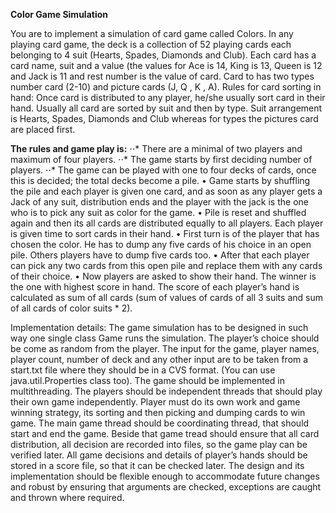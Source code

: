 **Color Game Simulation**

You are to implement a simulation of card game called Colors. In any playing card game, the deck is a
collection of 52 playing cards each belonging to 4 suit (Hearts, Spades, Diamonds and Club). Each card
has a card name, suit and a value (the values for Ace is 14, King is 13, Queen is 12 and Jack is 11 and rest
number is the value of card. Card to has two types number card (2-10) and picture cards (J, Q , K , A).
Rules for card sorting in hand: Once card is distributed to any player, he/she usually sort card in their
hand. Usually all card are sorted by suit and then by type. Suit arrangement is Hearts, Spades, Diamonds
and Club whereas for types the pictures card are placed first.

**The rules and game play is:**
    ⋅⋅* There are a minimal of two players and maximum of four players.
    ⋅⋅* The game starts by first deciding number of players.
    ⋅⋅* The game can be played with one to four decks of cards, once this is decided; the total decks become a pile.
    • Game starts by shuffling the pile and each player is given one card, and as soon as any player gets
    a Jack of any suit, distribution ends and the player with the jack is the one who is to pick any suit
    as color for the game.
    • Pile is reset and shuffled again and then its all cards are distributed equally to all players. Each
    player is given time to sort cards in their hand.
    • First turn is of the player that has chosen the color. He has to dump any five cards of his choice in
    an open pile. Others players have to dump five cards too.
    • After that each player can pick any two cards from this open pile and replace them with any cards
    of their choice.
    • Now players are asked to show their hand. The winner is the one with highest score in hand. The
    score of each player’s hand is calculated as sum of all cards (sum of values of cards of all 3 suits
    and sum of all cards of color suits * 2).
    
Implementation details:
    The game simulation has to be designed in such way one single class Game runs the simulation. The
    player’s choice should be come as random from the player. The input for the game, player names, player
    count, number of deck and any other input are to be taken from a start.txt file where they should be in a
    CVS format. (You can use java.util.Properties class too).
    The game should be implemented in multithreading. The players should be independent threads that
    should play their own game independently. Player must do its own work and game winning strategy, its
    sorting and then picking and dumping cards to win game. The main game thread should be coordinating
    thread, that should start and end the game.
    Beside that game tread should ensure that all card distribution, all decision are recorded into files, so the
    game play can be verified later. All game decisions and details of player’s hands should be stored in a
    score file, so that it can be checked later.
    The design and its implementation should be flexible enough to accommodate future changes and robust
    by ensuring that arguments are checked, exceptions are caught and thrown where required.
